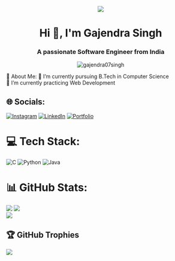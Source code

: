 <p><center><img src="https://imagetolink.com/ib/2nVhcfNz0x.gif"></center></p>
<h1 align="center">Hi 👋, I'm Gajendra Singh</h1>
<h3 align="center">A passionate Software Engineer from India</h3>
<p align="center"> <img src="https://komarev.com/ghpvc/?username=gajendra07singh&label=Profile%20views&color=0e75b6&style=flat" alt="gajendra07singh" /> </p>
💫 About Me:
🔭  I’m currently pursuing B.Tech in Computer  Science<br>🌱 I’m currently practicing Web Development<br>


## 🌐 Socials:
[![Instagram](https://img.shields.io/badge/Instagram-%23E4405F.svg?logo=Instagram&logoColor=white)](https://instagram.com/gajendrasingh1915) [![LinkedIn](https://img.shields.io/badge/LinkedIn-%230077B5.svg?logo=linkedin&logoColor=white)](https://www.linkedin.com/in/gajendra-singh-8879b3305/) [![Portfolio](https://img.shields.io/badge/Portfolio-8A2BE2)](https://gajendra07singh.github.io)

# 💻 Tech Stack:
![C](https://img.shields.io/badge/c-%2300599C.svg?style=for-the-badge&logo=c&logoColor=white) ![Python](https://img.shields.io/badge/python-3670A0?style=for-the-badge&logo=python&logoColor=ffdd54) ![Java](https://img.shields.io/badge/Java-%23ED8B00.svg?style=for-the-badge&logo=java&logoColor=white)

# 📊 GitHub Stats:
![](https://github-readme-stats.vercel.app/api?username=gajendra07singh&theme=radical&hide_border=false&include_all_commits=false&count_private=true)
![](https://github-readme-streak-stats.herokuapp.com/?user=gajendra07singh&theme=radical&hide_border=false)<br/>
![](https://github-readme-stats.vercel.app/api/top-langs/?username=gajendra07singh&theme=radical&hide_border=false&include_all_commits=false&count_private=true&layout=compact)

## 🏆 GitHub Trophies
![](https://github-profile-trophy.vercel.app/?username=gajendra07singh&theme=radical&no-frame=false&no-bg=true&margin-w=4)
